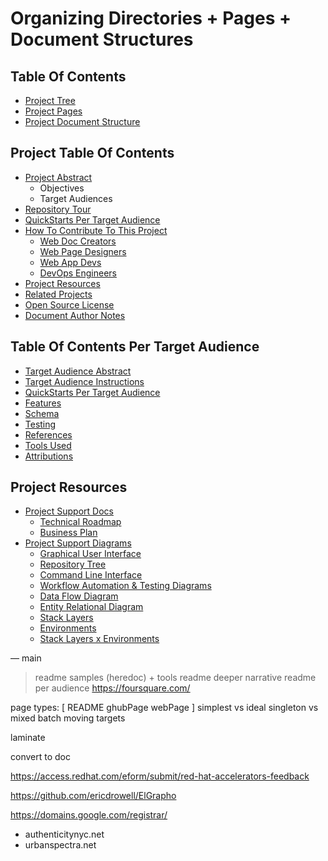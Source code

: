 # Organizing Directories + Pages + Document Structures

## Table Of Contents
* [Project Tree](#project-tree)
* [Project Pages](#project-pages)
* [Project Document Structure](#project-docstrux)



## Project Table Of Contents
* [Project Abstract](#project-abstract)
  - Objectives
  - Target Audiences
* [Repository Tour](#project-repository-tour)
* [QuickStarts Per Target Audience](#quickstarts-per-target-audience)
* [How To Contribute To This Project](#how-to-contribute-to-this-project)
  - [Web Doc Creators]()
  - [Web Page Designers]()
  - [Web App Devs]()
  - [DevOps Engineers]()
* [Project Resources](#project-resources)
* [Related Projects](#related-projects)
* [Open Source License](#open-source-license-mit)
* [Document Author Notes](#document-author-notes)

## Table Of Contents Per Target Audience
* [Target Audience Abstract]()
* [Target Audience Instructions]()
* [QuickStarts Per Target Audience](#quickstarts-per-target-audience)
* [Features](#features)
* [Schema](#schema)
* [Testing](#testing)
* [References](#references)
* [Tools Used](#tools-used)
* [Attributions](#attributions)

## Project Resources
* [Project Support Docs]()
  - [Technical Roadmap]()
  - [Business Plan]()
* [Project Support Diagrams]()
  - [Graphical User Interface]()
  - [Repository Tree](#project-repository-tree)
  - [Command Line Interface]()
  - [Workflow Automation & Testing Diagrams]()
  - [Data Flow Diagram]()
  - [Entity Relational Diagram]()
  - [Stack Layers]()
  - [Environments]()
  - [Stack Layers x Environments]()


—
main
> readme samples (heredoc) + tools
> readme deeper narrative
> readme per audience
https://foursquare.com/

page types: [ README ghubPage webPage ]
simplest vs ideal
singleton vs mixed batch
moving targets


laminate

convert to doc

https://access.redhat.com/eform/submit/red-hat-accelerators-feedback

https://github.com/ericdrowell/ElGrapho

https://domains.google.com/registrar/
- authenticitynyc.net
- urbanspectra.net

